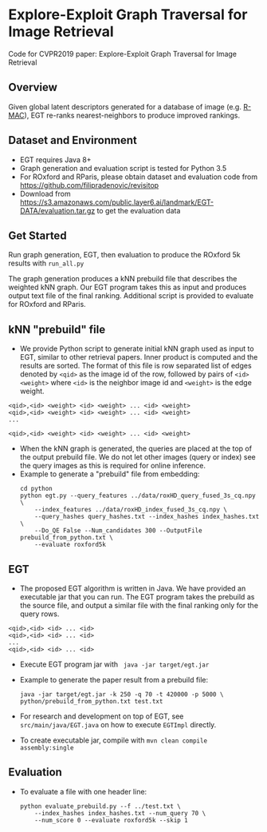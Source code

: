 # Explore-Exploit Graph Traversal for Image Retrieval
Code for CVPR2019 paper: Explore-Exploit Graph Traversal for Image Retrieval

## Overview
Given global latent descriptors generated for a database of image (e.g. [R-MAC](http://www.europe.naverlabs.com/Research/Computer-Vision/Learning-Visual-Representations/Deep-Image-Retrieval)), EGT re-ranks nearest-neighbors to produce improved rankings.
<p>





## Dataset and Environment
* EGT requires Java 8+
* Graph generation and evaluation script is tested for Python 3.5
* For ROxford and RParis, please obtain dataset and evaluation code from https://github.com/filipradenovic/revisitop
* Download from https://s3.amazonaws.com/public.layer6.ai/landmark/EGT-DATA/evaluation.tar.gz to get the evaluation data

## Get Started

Run graph generation, EGT, then evaluation to produce the ROxford 5k results with `run_all.py`
<p>
The graph generation produces a kNN prebuild file that describes the weighted kNN graph.
Our EGT program takes this as input and produces output text file of the final ranking.
Additional script is provided to evaluate for ROxford and RParis.

## kNN "prebuild" file
* We provide Python script to generate initial kNN graph used as input to EGT, similar to other retrieval papers.
Inner product is computed and the results are sorted. The format of this file is row separated list of edges denoted by `<qid>` as the image id of the row, followed by pairs of `<id> <weight>` where `<id>` is the neighbor image id and `<weight>` is the edge weight.
```
<qid>,<id> <weight> <id> <weight> ... <id> <weight>
<qid>,<id> <weight> <id> <weight> ... <id> <weight>
...

<qid>,<id> <weight> <id> <weight> ... <id> <weight>
```
* When the kNN graph is generated, the queries are placed at the top of the output prebuild file. We do not let other images (query or index) see the query images as this is required for online inference.
* Example to generate a "prebuild" file from embedding:
    ```
    cd python
    python egt.py --query_features ../data/roxHD_query_fused_3s_cq.npy \
        --index_features ../data/roxHD_index_fused_3s_cq.npy \
        --query_hashes query_hashes.txt --index_hashes index_hashes.txt \
        --Do_QE False --Num_candidates 300 --OutputFile prebuild_from_python.txt \
        --evaluate roxford5k
    ```
    
## EGT
* The proposed EGT algorithm is written in Java. We have provided an executable jar that you can run. The EGT program takes the prebuild as the source file, and output a similar file with the final ranking only for the query rows.
```
<qid>,<id> <id> ... <id>
<qid>,<id> <id> ... <id>
...
<qid>,<id> <id> ... <id>
```

* Execute EGT program jar with
` java -jar target/egt.jar`

* Example to generate the paper result from a prebuild file:
    ```
    java -jar target/egt.jar -k 250 -q 70 -t 420000 -p 5000 \
    python/prebuild_from_python.txt test.txt
    ```
     
* For research and development on top of EGT, see `src/main/java/EGT.java` on how to execute `EGTImpl` directly.
    
* To create executable jar, compile with
     `mvn clean compile assembly:single`

## Evaluation

* To evaluate a file with one header line:

    ```
    python evaluate_prebuild.py --f ../test.txt \
        --index_hashes index_hashes.txt --num_query 70 \
        --num_score 0 --evaluate roxford5k --skip 1
    ```
